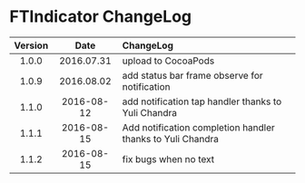 # FTIndicator ChangeLog

| Version | Date | ChangeLog |
|:--------:|:--------:|:--------|
|1.0.0|2016.07.31|upload to CocoaPods|
|1.0.9|2016.08.02|add status bar frame observe for notification|
|1.1.0|2016-08-12|add notification tap handler thanks to Yuli Chandra|
|1.1.1|2016-08-15|Add notification completion handler thanks to Yuli Chandra|
|1.1.2|2016-08-15|fix bugs when no text|


